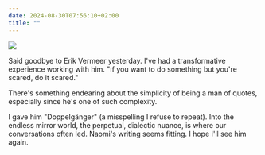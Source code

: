 ```yaml
---
date: 2024-08-30T07:56:10+02:00
title: ""
---
```

![](/img/photos/2024-08-30-07-52-17.jpeg)

Said goodbye to Erik Vermeer yesterday. I've had a transformative experience working with him. "If you want to do something but you're scared, do it scared."

There's something endearing about the simplicity of being a man of quotes, especially since he's one of such complexity. 

I gave him "Doppelgänger" (a misspelling I refuse to repeat). Into the endless mirror world, the perpetual, dialectic nuance, is where our conversations often led. Naomi's writing seems fitting. I hope I'll see him again. 